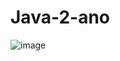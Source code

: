 # Java-2-ano

![image](https://user-images.githubusercontent.com/79423600/146688432-89f9e2ea-a3dc-4d43-9644-e116d6f01d3d.png)

